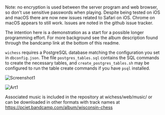 Note: no encryption is used between the server program and web browser, so don't use sensitive passwords when playing. Despite being tested on iOS and macOS there are now new issues related to Safari on iOS. Chrome on macOS appears to still work. Issues are noted in the github issue tracker.

The intention here is a demonstration as a start for a possible longer programming effort. For more background see the album description found through the bandcamp link at the bottom of this readme.

```wichess``` requires a PostgreSQL database matching the configuration you set in ```dbconfig.json```. The file ```postgres_tables.sql``` contains the SQL commands to create the necessary tables, and ```create_postgres_tables.sh``` may be configured to run the table create commands if you have ```psql``` installed.

![Screenshot1](https://github.com/pciet/wichess/blob/master/screenshots/Screen%20Shot%202018-01-09%20at%201.56.21%20PM.png)

![Art1](https://github.com/pciet/wichess/blob/master/graphics/art/album/album.png)

Associated music is included in the repository at wichess/web/music/ or can be downloaded in other formats with track names at https://pciet.bandcamp.com/album/wisconsin-chess
